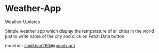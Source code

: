 # Weather-App
Weather Updates

Simple weather app which display the temparature of all cities in the world just to write name of the city and click on Fetch Data button.


email id : zaidkhan290@gamil.com
